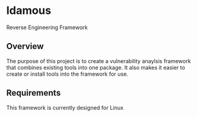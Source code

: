 # Idamous
Reverse Engineering Framework

## Overview
The purpose of this project is to create a vulnerability anaylsis framework that
combines existing tools into one package. It also makes it easier to create or
install tools into the framework for use.

## Requirements
This framework is currently designed for Linux

